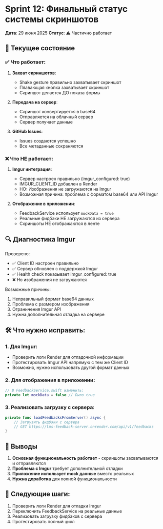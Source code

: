 # Sprint 12: Финальный статус системы скриншотов

**Дата**: 29 июня 2025
**Статус**: ⚠️ Частично работает

## 🎯 Текущее состояние

### ✅ Что работает:

1. **Захват скриншотов**:
   - Shake gesture правильно захватывает скриншот
   - Плавающая кнопка захватывает скриншот
   - Скриншот делается ДО показа формы

2. **Передача на сервер**:
   - Скриншот конвертируется в base64
   - Отправляется на облачный сервер
   - Сервер получает данные

3. **GitHub Issues**:
   - Issues создаются успешно
   - Все метаданные сохраняются

### ❌ Что НЕ работает:

1. **Imgur интеграция**:
   - Сервер настроен правильно (imgur_configured: true)
   - IMGUR_CLIENT_ID добавлен в Render
   - НО: Изображения не загружаются на Imgur
   - Возможная причина: проблема с форматом base64 или API Imgur

2. **Отображение в приложении**:
   - FeedbackService использует `mockData = true`
   - Реальные фидбэки НЕ загружаются из сервера
   - Скриншоты НЕ отображаются в ленте

## 🔍 Диагностика Imgur

Проверено:
- ✅ Client ID настроен правильно
- ✅ Сервер обновлен с поддержкой Imgur
- ✅ Health check показывает imgur_configured: true
- ❌ Но изображения не загружаются

Возможные причины:
1. Неправильный формат base64 данных
2. Проблема с размером изображения
3. Ограничения Imgur API
4. Нужна дополнительная отладка на сервере

## 🛠️ Что нужно исправить:

### 1. Для Imgur:
- Проверить логи Render для отладочной информации
- Протестировать Imgur API напрямую с тем же Client ID
- Возможно, нужно использовать другой формат данных

### 2. Для отображения в приложении:
```swift
// В FeedbackService.swift изменить:
private let mockData = false // Было true
```

### 3. Реализовать загрузку с сервера:
```swift
private func loadFeedbacksFromServer() async {
    // Загрузить фидбэки с сервера
    // GET https://lms-feedback-server.onrender.com/api/v1/feedbacks
}
```

## 📝 Выводы

1. **Основная функциональность работает** - скриншоты захватываются и отправляются
2. **Проблема с Imgur** требует дополнительной отладки
3. **Приложение использует mock данные** вместо реальных
4. **Нужна доработка** для полной функциональности

## 🚀 Следующие шаги:

1. Проверить логи Render для отладки Imgur
2. Переключить FeedbackService на реальные данные
3. Реализовать загрузку фидбэков с сервера
4. Протестировать полный цикл 